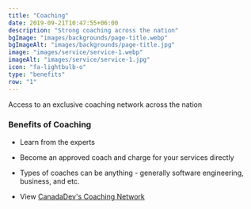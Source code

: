 ```yaml
---
title: "Coaching"
date: 2019-09-21T10:47:55+06:00
description: "Strong coaching across the nation"
bgImage: "images/backgrounds/page-title.webp"
bgImageAlt: "images/backgrounds/page-title.jpg"
image: "images/service/service-1.webp"
imageAlt: "images/service/service-1.jpg"
icon: "fa-lightbulb-o"
type: "benefits"
row: "1"
---
```


Access to an exclusive coaching network across the nation

### Benefits of Coaching

* Learn from the experts
* Become an approved coach and charge for your services directly
* Types of coaches can be anything - generally software engineering, business, and etc.

* View [CanadaDev's Coaching Network](/coaches)
